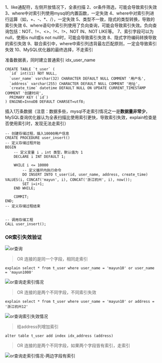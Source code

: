 1、like通配符，左侧开放情况下，全表扫描
2、or条件筛选，可能会导致索引失效
3、where中对索引列使用mysql的内置函数，一定失效
4、where中对索引列进行运算（如，+、-、*、/），一定失效
5、类型不一致，隐式的类型转换，导致的索引失效
6、where语句中索引列使用了负向查询，可能会导致索引失效。负向查询包括：NOT、!=、<>、!<、!>、NOT IN、NOT LIKE等。
7、索引字段可以为null，使用is null或is not null时，可能会导致索引失效
8、隐式字符编码转换导致的索引失效
9、联合索引中，where中索引列违背最左匹配原则，一定会导致索引失效
10、MySQL优化器的最终选择，不走索引



准备数据表，同时建立普通索引 idx_user_name

```mysql
CREATE TABLE `t_user` (
  `id` int(11) NOT NULL,
  `user_name` varchar(32) CHARACTER DEFAULT NULL COMMENT '用户名',
  `address` varchar(255) CHARACTER DEFAULT NULL COMMENT '地址',
  `create_time` datetime DEFAULT NULL ON UPDATE CURRENT_TIMESTAMP COMMENT '创建时间',
  PRIMARY KEY (`id`)
) ENGINE=InnoDB DEFAULT CHARSET=utf8;
```

插入1万条数据（注意：数据多些，mysql不走索引情况之一是**数据量非常少**，MySQL查询优化器认为全表扫描比使用索引更快，导致索引失效，explain检查是否使用索引时，发现无法走索引）

```mysql
-- 创建存储过程，插入10000用户信息
CREATE PROCEDURE user_insert()
-- 定义存储过程开始
BEGIN
	-- 定义变量 i ，int 类型，默认值为 1
	DECLARE i INT DEFAULT 1;
	
	WHILE i <= 10000
		-- 定义循环内执行命令
		DO INSERT INTO t_user(id, user_name, address, create_time) VALUES(i, CONCAT('mayun', i), CONCAT('浙江杭州', i), now());
		SET i=i+1;
	END WHILE;
	
	COMMIT;
END;
-- 定义存储过程结束


-- 调用存储工程
CALL user_insert();
```



### OR索引失效验证

![or查询](C:\Users\zhiyuan\Desktop\daily-notes\《MySQL面试小抄》索引考点二面总结\or查询.png)

> OR 连接的是同一个字段，相同走索引

```
explain select * from t_user where user_name = 'mayun10' or user_name = 'mayun1000'
```

<img src="C:\Users\zhiyuan\Desktop\daily-notes\《MySQL面试小抄》索引考点二面总结\or查询走索引情况.png" alt="or查询走索引情况" style="zoom:100%;" />



> OR 连接的是两个不同字段，不同索引失效

```
explain select * from t_user where user_name = 'mayun10' or address = '浙江杭州12'
```

![or查询索引失效情况](C:\Users\zhiyuan\Desktop\daily-notes\《MySQL面试小抄》索引考点二面总结\or查询索引失效情况.png)

> 给address列增加索引

```
alter table t_user add index idx_address (address)
```



> OR 连接的是两个不同字段，如果两个字段皆有索引，走索引
>



![or查询走索引情况-两边字段有索引](C:\Users\zhiyuan\Desktop\daily-notes\《MySQL面试小抄》索引失效场景验证\or查询走索引情况-两边字段有索引.png)



